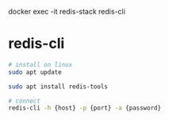 docker exec -it redis-stack redis-cli

# redis-cli
```bash
# install on linux
sudo apt update 

sudo apt install redis-tools

# connect
redis-cli -h {host} -p {port} -a {password} 
```